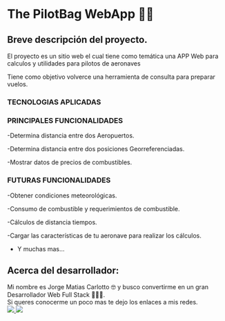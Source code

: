 #  The PilotBag WebApp 👨‍✈️

## Breve descripción del proyecto. 

<p>El proyecto es un sitio web el cual tiene como temática una APP Web para calculos y utilidades
para pilotos de aeronaves</p>
<p>Tiene como objetivo volverce una herramienta de consulta para preparar vuelos.</p>


### TECNOLOGIAS APLICADAS
<p>

</p>

### PRINCIPALES FUNCIONALIDADES

-Determina distancia entre dos Aeropuertos.

-Determina distancia entre dos posiciones Georreferenciadas.

-Mostrar datos de precios de combustibles.  

### FUTURAS FUNCIONALIDADES

-Obtener condiciones meteorológicas.

-Consumo de combustible y requerimientos de combustible.

-Cálculos de distancia tiempos.

-Cargar las características de tu aeronave para realizar los cálculos. 

- Y muchas mas...




## Acerca del desarrollador:

Mi nombre es Jorge Matias Carlotto 🤓 y busco convertirme en un gran Desarrollador Web Full Stack 👨‍💻🚀.
<br>
Si queres conocerme un poco mas te dejo los enlaces a mis redes.
<br>
<a href="https://www.linkedin.com/in/jorge-matias-carlotto-68aa36212/" target="_blank"> <img src="https://img.shields.io/badge/LinkedIn-0077B5?style=for-the-badge&amp;logo=linkedin&amp;logoColor=white" style="max-width: 100%;"> </a>
<a href="mailto:jorgemcarlotto@gmail.com" target="_blank"> <img src="https://img.shields.io/badge/Gmail-D14836?style=for-the-badge&logo=gmail&logoColor=white" style="max-width: 100%;"> </a>
